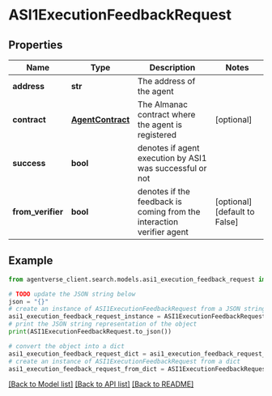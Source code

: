 # ASI1ExecutionFeedbackRequest


## Properties

Name | Type | Description | Notes
------------ | ------------- | ------------- | -------------
**address** | **str** | The address of the agent | 
**contract** | [**AgentContract**](AgentContract.md) | The Almanac contract where the agent is registered | [optional] 
**success** | **bool** | denotes if agent execution by ASI1 was successful or not | 
**from_verifier** | **bool** | denotes if the feedback is coming from the interaction verifier agent | [optional] [default to False]

## Example

```python
from agentverse_client.search.models.asi1_execution_feedback_request import ASI1ExecutionFeedbackRequest

# TODO update the JSON string below
json = "{}"
# create an instance of ASI1ExecutionFeedbackRequest from a JSON string
asi1_execution_feedback_request_instance = ASI1ExecutionFeedbackRequest.from_json(json)
# print the JSON string representation of the object
print(ASI1ExecutionFeedbackRequest.to_json())

# convert the object into a dict
asi1_execution_feedback_request_dict = asi1_execution_feedback_request_instance.to_dict()
# create an instance of ASI1ExecutionFeedbackRequest from a dict
asi1_execution_feedback_request_from_dict = ASI1ExecutionFeedbackRequest.from_dict(asi1_execution_feedback_request_dict)
```
[[Back to Model list]](../README.md#documentation-for-models) [[Back to API list]](../README.md#documentation-for-api-endpoints) [[Back to README]](../README.md)


